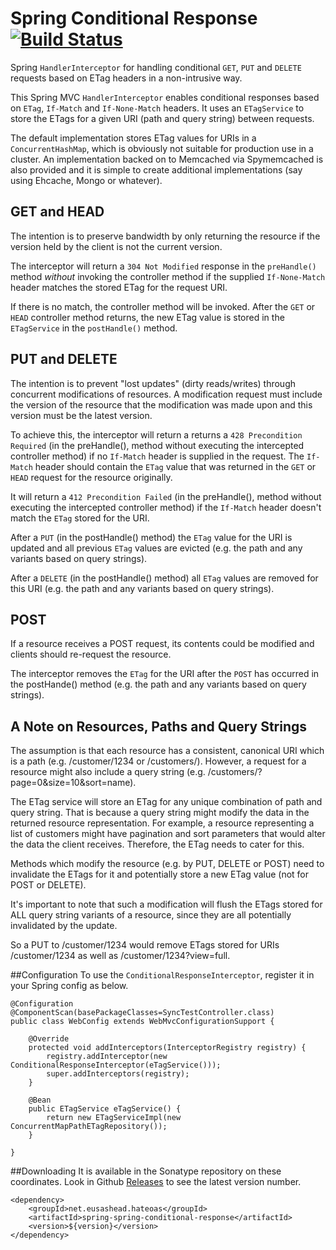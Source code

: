 Spring Conditional Response [![Build Status](https://travis-ci.org/patrickvankann/spring-conditional-response.png)](https://travis-ci.org/patrickvankann/spring-conditional-response)
===========================

Spring `HandlerInterceptor` for handling conditional `GET`, `PUT` and `DELETE` requests based on ETag headers in a non-intrusive way.

This Spring MVC `HandlerInterceptor` enables conditional responses based on `ETag`, `If-Match` and `If-None-Match` headers. It uses an `ETagService` to store the ETags for a given URI (path and query string) between requests.

The default implementation stores ETag values for URIs in a `ConcurrentHashMap`, which is obviously not suitable for production use in a cluster. An implementation backed on to Memcached via Spymemcached is also provided and it is simple to create additional implementations (say using Ehcache, Mongo or whatever).
 
GET and HEAD
------------
The intention is to preserve bandwidth by only returning the resource if the version held by the client is not the current version.

The interceptor will return a `304 Not Modified` response in the `preHandle()` method *without* invoking the controller method if the supplied `If-None-Match` header matches the stored ETag for the request URI.

If there is no match, the controller method will be invoked. After the `GET` or `HEAD` controller method returns, the new ETag value is stored in the `ETagService` in the `postHandle()` method.
 
PUT and DELETE
--------------
The intention is to prevent "lost updates" (dirty reads/writes) through concurrent modifications of resources. A modification request must include the version of the resource that the modification was made upon and this version must be the latest version.

To achieve this, the interceptor will return a returns a `428 Precondition Required` (in the preHandle(), method without executing the intercepted controller method) if no `If-Match` header is supplied in the request. The `If-Match` header should contain the `ETag` value that was returned in the `GET` or `HEAD` request for the resource originally.

It will return a `412 Precondition Failed` (in the preHandle(), method without executing the intercepted controller method) if the `If-Match` header doesn't match the `ETag` stored for the URI.

After a `PUT` (in the postHandle() method) the `ETag` value for the URI is updated and all previous `ETag` values are evicted (e.g. the path and any variants based on query strings).

After a `DELETE` (in the postHandle() method) all `ETag` values are removed for this URI (e.g. the path and any variants based on query strings).

POST
----
If a resource receives a POST request, its contents could be modified and clients should re-request the resource.

The interceptor removes the `ETag` for the URI after the `POST` has occurred in the postHande() method (e.g. the path and any variants based on query strings).

A Note on Resources, Paths and Query Strings
----------------------------------
The assumption is that each resource has a consistent, canonical URI which is a path (e.g. /customer/1234 or /customers/). However, a request for a resource might also include a query string (e.g. /customers/?page=0&size=10&sort=name).

The ETag service will store an ETag for any unique combination of path and query string. That is because a query string might modify the data in the returned resource representation. For example, a resource representing a list of customers might have pagination and sort parameters that would alter the data the client receives. Therefore, the ETag needs to cater for this.

Methods which modify the resource (e.g. by PUT, DELETE or POST) need to invalidate the ETags for it and potentially store a new ETag value (not for POST or DELETE).

It's important to note that such a modification will flush the ETags stored for ALL query string variants of a resource, since they are all potentially invalidated by the update.

So a PUT to /customer/1234 would remove ETags stored for URIs /customer/1234 as well as /customer/1234?view=full.

##Configuration
To use the `ConditionalResponseInterceptor`, register it in your Spring config as below.

    @Configuration
    @ComponentScan(basePackageClasses=SyncTestController.class)
    public class WebConfig extends WebMvcConfigurationSupport {
	
	    @Override
	    protected void addInterceptors(InterceptorRegistry registry) {
		    registry.addInterceptor(new ConditionalResponseInterceptor(eTagService()));
		    super.addInterceptors(registry);
	    }

	    @Bean
	    public ETagService eTagService() {
		    return new ETagServiceImpl(new ConcurrentMapPathETagRepository());
	    }

    }

##Downloading
It is available in the Sonatype repository on these coordinates. Look in Github [Releases](https://github.com/patrickvankann/spring-conditional-response/releases) to see the latest version number.

    <dependency>
        <groupId>net.eusashead.hateoas</groupId>
        <artifactId>spring-spring-conditional-response</artifactId>
        <version>${version}</version>
    </dependency>
